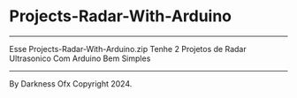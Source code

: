 # Projects-Radar-With-Arduino
<hr>
<p>Esse Projects-Radar-With-Arduino.zip Tenhe 2 Projetos de Radar Ultrasonico Com Arduino Bem Simples</p>
<hr>
<p>By Darkness Ofx Copyright 2024.</p>

